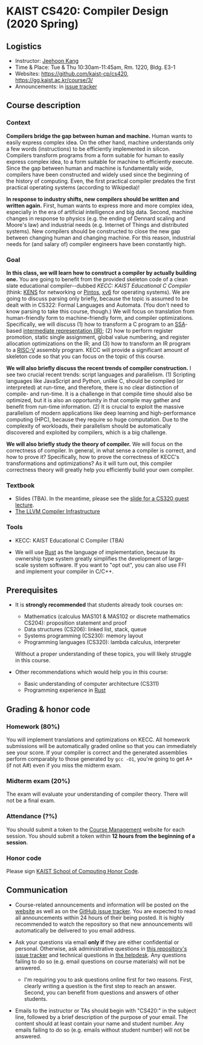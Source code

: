 # KAIST CS420: Compiler Design (2020 Spring)

## Logistics

- Instructor: [Jeehoon Kang](https://cp.kaist.ac.kr/jeehoon.kang)
- Time & Place: Tue & Thu 10:30am-11:45am, Rm. 1220, Bldg. E3-1
- Websites: https://github.com/kaist-cp/cs420, https://gg.kaist.ac.kr/course/3/
- Announcements: in [issue
  tracker](https://github.com/kaist-cp/cs420/issues?q=is%3Aissue+is%3Aopen+label%3Aannouncement)



## Course description

### Context

**Compilers bridge the gap between human and machine.** Human wants to easily express complex
idea. On the other hand, machine understands only a few words (instructions) to be efficiently
implemented in silicon. Compilers transform programs from a form suitable for human to easily
express complex idea, to a form suitable for machine to efficiently execute. Since the gap between
human and machine is fundamentally wide, compilers have been constructed and widely used since the
beginning of the history of computing. Even, the first practical compiler predates the first
practical operating systems (according to Wikipedia)!

**In response to industry shifts, new compilers should be written and written again.** First, human
wants to express more and more complex idea, especially in the era of artificial intelligence and
big data. Second, machine changes in response to physics (e.g. the ending of Dennard scaling and
Moore's law) and industrial needs (e.g. Internet of Things and distributed systems). New compilers
should be constructed to close the new gap between changing human and changing machine. For this
reason, industrial needs for (and salary of) compiler engineers have been constantly high.


### Goal

**In this class, we will learn how to construct a compiler by actually building one.** You are going
to benefit from the provided skeleton code of a clean slate educational compiler--dubbed *KECC:
KAIST Educational C Compiler* (think: [KENS](https://an.kaist.ac.kr/kensv3-doc/) for networking or
[Pintos](https://pintos-os.org/), [xv6](https://pdos.csail.mit.edu/6.828/2019/xv6.html) for
operating systems). We are going to discuss parsing only briefly, because the topic is assumed to be
dealt with in CS322: Formal Languages and Automata. (You don't need to know parsing to take this
course, though.) We will focus on translation from human-friendly form to machine-friendly form, and
compiler optimizations. Specifically, we will discuss (1) how to transform a C program to an
[SSA](https://en.wikipedia.org/wiki/Static_single_assignment_form)-based [intermediate
representation (IR)](https://en.wikipedia.org/wiki/Intermediate_representation); (2) how to perform
register promotion, static single assignment, global value numbering, and register allocation
optimizations on the IR; and (3) how to transform an IR program to a
[RISC-V](https://en.wikipedia.org/wiki/RISC-V) assembly program. KECC will provide a significant
amount of skeleton code so that you can focus on the topic of this course.

**We will also briefly discuss the recent trends of compiler construction.** I see two crucial
recent trends: script languages and parallelism. (1) Scripting languages like JavaScript and Python,
unlike C, should be compiled (or interpreted) at run-time, and therefore, there is no clear
distinction of compile- and run-time. It is a challenge in that compile time should also be
optimized, but it is also an opportunity in that compile may gather and benefit from run-time
information. (2) It is crucial to exploit the massive parallelism of modern applications like deep
learning and high-performance computing (HPC), because they require so huge computation. Due to the
complexity of workloads, their parallelism should be automatically discovered and exploited by
compilers, which is a big challenge.

**We will also briefly study the theory of compiler.** We will focus on the correctness of
compiler. In general, in what sense a compiler is correct, and how to prove it?  Specifically, how
to prove the correctness of KECC's transformations and optimizations? As it will turn out, this
compiler correctness theory will greatly help you efficiently build your own compiler.


### Textbook

- Slides (TBA). In the meantime, please see the [slide for a CS320 guest
  lecture](https://docs.google.com/presentation/d/1HqkeVkNLffpafZzb-lU5jVoxVC0HYqLag7T9GNiGCRQ/edit?usp=sharing).
- [The LLVM Compiler Infrastructure](https://github.com/llvm/llvm-project)


### Tools

- KECC: KAIST Educational C Compiler (TBA)

- We will use [Rust](https://www.rust-lang.org/) as the language of implementation, because its
  ownership type system greatly simplifies the development of large-scale system software. If you
  want to "opt out", you can also use FFI and implement your compiler in C/C++.


## Prerequisites

- It is **strongly recommended** that students already took courses on:

    + Mathematics (calculus MAS101 & MAS102 or discrete mathematics CS204): proposition
      statement and proof
    + Data structures (CS206): linked list, stack, queue
    + Systems programming (CS230): memory layout
    + Programming languages (CS320): lambda calculus, interpreter

  Without a proper understanding of these topics, you will likely struggle in this course.

- Other recommendations which would help you in this course:

    + Basic understanding of computer architecture (CS311)
    + Programming experience in [Rust](https://www.rust-lang.org/)



## Grading & honor code

### Homework (80%)

You will implement translations and optimizations on KECC. All homework submissions will be
automatically graded online so that you can immediately see your score. If your compiler is correct
and the generated assemblies perform comparably to those generated by `gcc -O1`, you're going to get
A+ (if not A\#) even if you miss the midterm exam.


### Midterm exam (20%)

The exam will evaluate your understanding of compiler theory.  There will not be a final exam.

### Attendance (?%)

You should submit a token to the [Course Management](https://gg.kaist.ac.kr) website for each
session.  You should submit a token within **12 hours from the beginning of a session**.

### Honor code

Please sign [KAIST School of Computing Honor Code](https://gg.kaist.ac.kr/assignment/4/).



## Communication

- Course-related announcements and information will be posted on the
  [website](https://github.com/kaist-cp/cs420) as well as on the [GitHub issue
  tracker](https://github.com/kaist-cp/cs420/issues).  You are expected to read all
  announcements within 24 hours of their being posted.  It is highly recommended to watch the
  repository so that new announcements will automatically be delivered to you email address.

- Ask your questions via email **only if** they are either confidential or personal.  Otherwise, ask
  administrative questions in [this repository's issue
  tracker](https://github.com/kaist-cp/cs420/issues) and technical questions in [the
  helpdesk](https://github.com/kaist-cp/helpdesk).  Any questions failing to do so
  (e.g. email questions on course materials) will not be answered.

    + I'm requiring you to ask questions online first for two reasons. First, clearly writing a
      question is the first step to reach an answer. Second, you can benefit from questions and
      answers of other students.

- Emails to the instructor or TAs should begin with "CS420:" in the subject line, followed by a
  brief description of the purpose of your email.  The content should at least contain your name and
  student number.  Any emails failing to do so (e.g. emails without student number) will not be
  answered.
